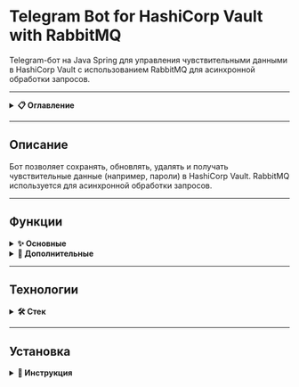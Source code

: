# Telegram Bot for HashiCorp Vault with RabbitMQ

Telegram-бот на Java Spring для управления чувствительными данными в HashiCorp Vault с использованием RabbitMQ для асинхронной обработки запросов.

---

<details>
<summary><strong>📋 Оглавление</strong></summary>

1. [Описание](#описание)
2. [Функции](#функции)
3. [Технологии](#технологии)
4. [Установка](#установка)
5. [Использование](#использование)
6. [Архитектура](#архитектура)
7. [Лицензия](#лицензия)
</details>

---

## Описание

Бот позволяет сохранять, обновлять, удалять и получать чувствительные данные (например, пароли) в HashiCorp Vault. RabbitMQ используется для асинхронной обработки запросов.

---

## Функции

<details>
<summary><strong>✨ Основные</strong></summary>

- Сохранение данных в Vault.
- Обновление и удаление данных.
- Получение данных по запросу.
- Аутентификация через Telegram ID.
</details>

<details>
<summary><strong>🔧 Дополнительные</strong></summary>

- Логирование операций.
- Уведомления об успехе/ошибках.
- Поддержка нескольких пользователей.
</details>

---

## Технологии

<details>
<summary><strong>🛠️ Стек</strong></summary>

- Java 17+
- Spring Boot 3.x
- TelegramBots
- Spring Vault
- RabbitMQ (Spring AMQP)
- H2/PostgreSQL
- Logback/SLF4J
- Maven/Gradle
</details>

---

## Установка

<details>
<summary><strong>🚀 Инструкция</strong></summary>

1. Клонируйте репозиторий:
   ```bash
   git clone https://github.com/ваш-username/ваш-репозиторий.git
   cd ваш-репозиторий
